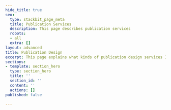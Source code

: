 ```yaml
---
hide_title: true
seo:
  type: stackbit_page_meta
  title: Publication Services
  description: This page describes publication services
  robots:
  - all
  extra: []
layout: advanced
title: Publication Design
excerpt: This page explains what kinds of publication design services I provide.
sections:
- template: section_hero
  type: section_hero
  title: ''
  section_id: ''
  content: ''
  actions: []
published: false

---
```

